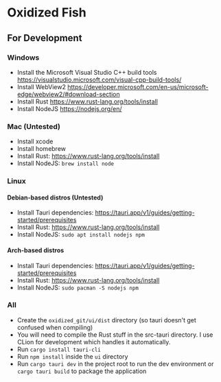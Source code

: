 # Oxidized Fish

## For Development
### Windows
* Install the Microsoft Visual Studio C++ build tools https://visualstudio.microsoft.com/visual-cpp-build-tools/
* Install WebView2 https://developer.microsoft.com/en-us/microsoft-edge/webview2/#download-section
* Install Rust https://www.rust-lang.org/tools/install
* Install NodeJS https://nodejs.org/en/
### Mac (Untested)
* Install xcode
* Install homebrew
* Install Rust: https://www.rust-lang.org/tools/install
* Install NodeJS: `brew install node`
### Linux
#### Debian-based distros (Untested)
* Install Tauri dependencies: https://tauri.app/v1/guides/getting-started/prerequisites
* Install Rust: https://www.rust-lang.org/tools/install
* Install NodeJS: `sudo apt install nodejs npm`
#### Arch-based distros
* Install Tauri dependencies: https://tauri.app/v1/guides/getting-started/prerequisites
* Install Rust: https://www.rust-lang.org/tools/install
* Install NodeJS: `sudo pacman -S nodejs npm`
### All
* Create the `oxidized_git/ui/dist` directory (so tauri doesn't get confused when compiling)
* You will need to compile the Rust stuff in the src-tauri directory. I use CLion for development which handles it automatically.
* Run `cargo install tauri-cli`
* Run `npm install` inside the `ui` directory
* Run `cargo tauri dev` in the project root to run the dev environment or `cargo tauri build` to package the application
